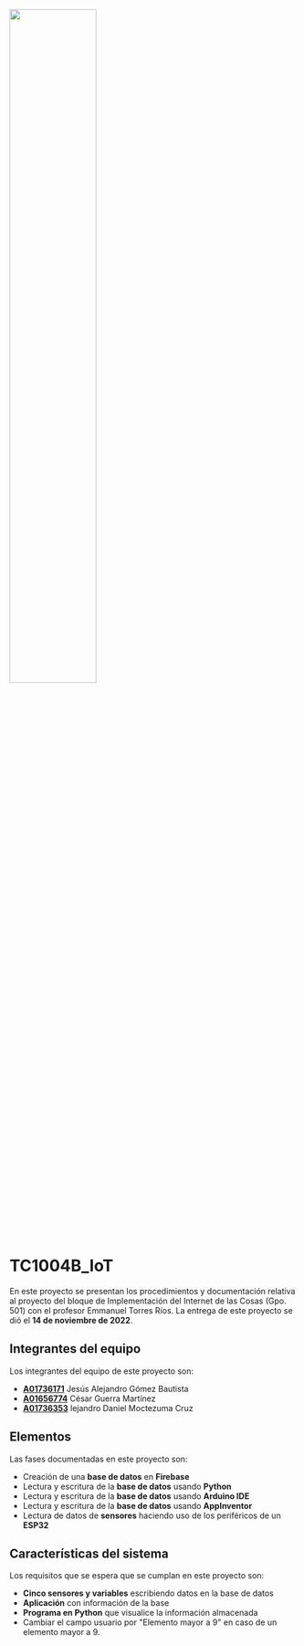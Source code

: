 [<img src="https://javier.rodriguez.org.mx/itesm/2014/tecnologico-de-monterrey-blue.png" width=55% height=55%>](https://tec.mx/es)

# TC1004B_IoT

En este proyecto se presentan los procedimientos y documentación relativa al proyecto del bloque de Implementación del Internet de las Cosas (Gpo. 501) con el profesor Emmanuel Torres Ríos. La entrega de este proyecto se dió el **14 de noviembre de 2022**.

## Integrantes del equipo

Los integrantes del equipo de este proyecto son:

- [**A01736171**](mailto:a01736171@tec.mx) Jesús Alejandro Gómez Bautista
- [**A01656774**](mailto:a01656774@tec.mx) César Guerra Martínez
- [**A01736353**](mailto:a01736353@tec.mx) lejandro Daniel Moctezuma Cruz

## Elementos

Las fases documentadas en este proyecto son:

- Creación de una **base de datos** en **Firebase**
- Lectura y escritura de la **base de datos** usando **Python**
- Lectura y escritura de la **base de datos** usando **Arduino IDE**
- Lectura y escritura de la **base de datos** usando **AppInventor**
- Lectura de datos de **sensores** haciendo uso de los periféricos de un **ESP32**

## Características del sistema

Los requisitos que se espera que se cumplan en este proyecto son:

- **Cinco sensores y variables** escribiendo datos en la base de datos
- **Aplicación** con información de la base
- **Programa en Python** que visualice la información almacenada
- Cambiar el campo usuario por "Elemento mayor a 9" en caso de un elemento mayor a 9.
